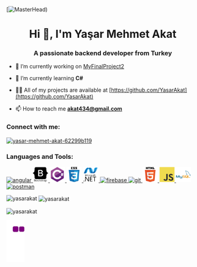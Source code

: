 [![MasterHead](https://www.business-magazine.mu/wp-content/uploads/2021/10/coding.jpg))
<h1 align="center">Hi 👋, I'm Yaşar Mehmet Akat</h1>
<h3 align="center">A passionate backend developer from Turkey</h3>

- 🔭 I’m currently working on [MyFinalProject2](https://github.com/YasarAkat/ReCapProject2)

- 🌱 I’m currently learning **C#**

- 👨‍💻 All of my projects are available at [https://github.com/YasarAkat](https://github.com/YasarAkat)

- 📫 How to reach me **akat434@gmail.com**

<h3 align="left">Connect with me:</h3>
<p align="left">
<a href="https://linkedin.com/in/yasar-mehmet-akat-62299b119" target="blank"><img align="center" src="https://raw.githubusercontent.com/rahuldkjain/github-profile-readme-generator/master/src/images/icons/Social/linked-in-alt.svg" alt="yasar-mehmet-akat-62299b119" height="30" width="40" /></a>
</p>

<h3 align="left">Languages and Tools:</h3>
<p align="left"> <a href="https://angular.io" target="_blank" rel="noreferrer"> <img src="https://angular.io/assets/images/logos/angular/angular.svg" alt="angular" width="40" height="40"/> </a> <a href="https://getbootstrap.com" target="_blank" rel="noreferrer"> <img src="https://raw.githubusercontent.com/devicons/devicon/master/icons/bootstrap/bootstrap-plain-wordmark.svg" alt="bootstrap" width="40" height="40"/> </a> <a href="https://www.w3schools.com/cs/" target="_blank" rel="noreferrer"> <img src="https://raw.githubusercontent.com/devicons/devicon/master/icons/csharp/csharp-original.svg" alt="csharp" width="40" height="40"/> </a> <a href="https://www.w3schools.com/css/" target="_blank" rel="noreferrer"> <img src="https://raw.githubusercontent.com/devicons/devicon/master/icons/css3/css3-original-wordmark.svg" alt="css3" width="40" height="40"/> </a> <a href="https://dotnet.microsoft.com/" target="_blank" rel="noreferrer"> <img src="https://raw.githubusercontent.com/devicons/devicon/master/icons/dot-net/dot-net-original-wordmark.svg" alt="dotnet" width="40" height="40"/> </a> <a href="https://firebase.google.com/" target="_blank" rel="noreferrer"> <img src="https://www.vectorlogo.zone/logos/firebase/firebase-icon.svg" alt="firebase" width="40" height="40"/> </a> <a href="https://git-scm.com/" target="_blank" rel="noreferrer"> <img src="https://www.vectorlogo.zone/logos/git-scm/git-scm-icon.svg" alt="git" width="40" height="40"/> </a> <a href="https://www.w3.org/html/" target="_blank" rel="noreferrer"> <img src="https://raw.githubusercontent.com/devicons/devicon/master/icons/html5/html5-original-wordmark.svg" alt="html5" width="40" height="40"/> </a> <a href="https://developer.mozilla.org/en-US/docs/Web/JavaScript" target="_blank" rel="noreferrer"> <img src="https://raw.githubusercontent.com/devicons/devicon/master/icons/javascript/javascript-original.svg" alt="javascript" width="40" height="40"/> </a> <a href="https://www.mysql.com/" target="_blank" rel="noreferrer"> <img src="https://raw.githubusercontent.com/devicons/devicon/master/icons/mysql/mysql-original-wordmark.svg" alt="mysql" width="40" height="40"/> </a> <a href="https://postman.com" target="_blank" rel="noreferrer"> <img src="https://www.vectorlogo.zone/logos/getpostman/getpostman-icon.svg" alt="postman" width="40" height="40"/> </a> </p>

<p><img align="left" src="https://github-readme-stats.vercel.app/api/top-langs?username=yasarakat&show_icons=true&locale=en&layout=compact" alt="yasarakat" /></p>

<p>&nbsp;<img align="center" src="https://github-readme-stats.vercel.app/api?username=yasarakat&show_icons=true&locale=en" alt="yasarakat" /></p>

<p><img align="center" src="https://github-readme-streak-stats.herokuapp.com/?user=yasarakat&" alt="yasarakat" /></p>

![snake gif](https://github.com/YasarAkat/YasarAkat/blob/output/github-contribution-grid-snake.gif)

